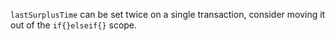 `lastSurplusTime` can be set twice on a single transaction, consider moving it out of the `if{}elseif{}` scope.